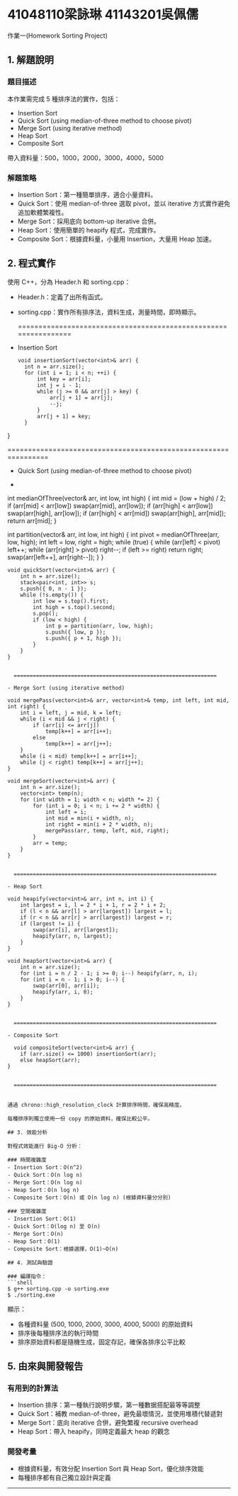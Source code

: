# 41048110梁詠琳 41143201吳佩儒

作業一(Homework Sorting Project)

## 1. 解題說明

### 題目描述
本作業需完成 5 種排序法的實作，包括：
- Insertion Sort
- Quick Sort (using median-of-three method to choose pivot)
- Merge Sort (using iterative method)
- Heap Sort
- Composite Sort

帶入資料量：500，1000，2000，3000，4000，5000

### 解題策略
- Insertion Sort：第一種簡單排序，適合小量資料。
- Quick Sort：使用 median-of-three 選取 pivot，並以 iterative 方式實作避免追加軟體繁複性。
- Merge Sort：採用底向 bottom-up iterative 合併。
- Heap Sort：使用簡單的 heapify 程式，完成實作。
- Composite Sort：根據資料量，小量用 Insertion，大量用 Heap 加速。

## 2. 程式實作

使用 C++，分為 Header.h 和 sorting.cpp：
- Header.h：定義了出所有函式。
- sorting.cpp：實作所有排序法，資料生成，測量時間，即時顯示。
  
  ================================================================
- Insertion Sort
  ```
  void insertionSort(vector<int>& arr) {
    int n = arr.size();
    for (int i = 1; i < n; ++i) {
        int key = arr[i];
        int j = i - 1;
        while (j >= 0 && arr[j] > key) {
            arr[j + 1] = arr[j];
            --j;
        }
        arr[j + 1] = key;
    }
}


  ================================================================
  
- Quick Sort (using median-of-three method to choose pivot)
- ```
int medianOfThree(vector<int>& arr, int low, int high) {
    int mid = (low + high) / 2;
    if (arr[mid] < arr[low]) swap(arr[mid], arr[low]);
    if (arr[high] < arr[low]) swap(arr[high], arr[low]);
    if (arr[high] < arr[mid]) swap(arr[high], arr[mid]);
    return arr[mid];
}

int partition(vector<int>& arr, int low, int high) {
    int pivot = medianOfThree(arr, low, high);
    int left = low, right = high;
    while (true) {
        while (arr[left] < pivot) left++;
        while (arr[right] > pivot) right--;
        if (left >= right) return right;
        swap(arr[left++], arr[right--]);
    }
}
```
void quickSort(vector<int>& arr) {
    int n = arr.size();
    stack<pair<int, int>> s;
    s.push({ 0, n - 1 });
    while (!s.empty()) {
        int low = s.top().first;
        int high = s.top().second;
        s.pop();
        if (low < high) {
            int p = partition(arr, low, high);
            s.push({ low, p });
            s.push({ p + 1, high });
        }
    }
}

  
  ================================================================
  
- Merge Sort (using iterative method)
 
void mergePass(vector<int>& arr, vector<int>& temp, int left, int mid, int right) {
    int i = left, j = mid, k = left;
    while (i < mid && j < right) {
        if (arr[i] <= arr[j])
            temp[k++] = arr[i++];
        else
            temp[k++] = arr[j++];
    }
    while (i < mid) temp[k++] = arr[i++];
    while (j < right) temp[k++] = arr[j++];
}

void mergeSort(vector<int>& arr) {
    int n = arr.size();
    vector<int> temp(n);
    for (int width = 1; width < n; width *= 2) {
        for (int i = 0; i < n; i += 2 * width) {
            int left = i;
            int mid = min(i + width, n);
            int right = min(i + 2 * width, n);
            mergePass(arr, temp, left, mid, right);
        }
        arr = temp;
    }
}
 
  
  ================================================================
  
- Heap Sort

void heapify(vector<int>& arr, int n, int i) {
    int largest = i, l = 2 * i + 1, r = 2 * i + 2;
    if (l < n && arr[l] > arr[largest]) largest = l;
    if (r < n && arr[r] > arr[largest]) largest = r;
    if (largest != i) {
        swap(arr[i], arr[largest]);
        heapify(arr, n, largest);
    }
}

void heapSort(vector<int>& arr) {
    int n = arr.size();
    for (int i = n / 2 - 1; i >= 0; i--) heapify(arr, n, i);
    for (int i = n - 1; i > 0; i--) {
        swap(arr[0], arr[i]);
        heapify(arr, i, 0);
    }
}

  
  ================================================================
  
- Composite Sort

  void compositeSort(vector<int>& arr) {
    if (arr.size() <= 1000) insertionSort(arr);
    else heapSort(arr);
}

  
  ================================================================
  

通過 chrono::high_resolution_clock 計算排序時間，確保高精度。

每種排序則獨立使用一份 copy 的原始資料，確保比較公平。

## 3. 效能分析

對程式效能進行 Big-O 分析：

### 時間複雜度
- Insertion Sort：O(n^2)
- Quick Sort：O(n log n)
- Merge Sort：O(n log n)
- Heap Sort：O(n log n)
- Composite Sort：O(n) 或 O(n log n) (根據資料量分分別)

### 空間複雜度
- Insertion Sort：O(1)
- Quick Sort：O(log n) 至 O(n)
- Merge Sort：O(n)
- Heap Sort：O(1)
- Composite Sort：根據選擇，O(1)~O(n)

## 4. 測試與驗證

### 編譯指令：
```shell
$ g++ sorting.cpp -o sorting.exe
$ ./sorting.exe
```

顯示：
- 各種資料量 (500, 1000, 2000, 3000, 4000, 5000) 的原始資料
- 排序後每種排序法的執行時間
- 排序原始資料都是隨機生成，固定存記，確保各排序公平比較

## 5. 由來與開發報告

### 有用到的計算法
- Insertion 排序：第一種執行說明步驟，第一種數据搭配最等等調整
- Quick Sort：補教 median-of-three，避免最壞情況，並使用堆積代替遞對
- Merge Sort：底向 iterative 合併，避免繁複 recursive overhead
- Heap Sort：帶入 heapify，同時定義最大 heap 的觀念

### 開發考量
- 根據資料量，有效分配 Insertion Sort 與 Heap Sort，優化排序效能
- 每種排序都有自己獨立設計與定義

---
